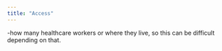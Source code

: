 ```yaml
---
title: "Access"
---
```

-how many healthcare workers or where they live, so this can be difficult depending on that.

